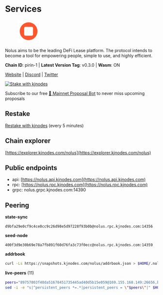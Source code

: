 # Services

<figure><img src="https://raw.githubusercontent.com/kj89/cosmos-images/main/logos/nolus.png" alt=""><figcaption></figcaption></figure>

Nolus aims to be the leading DeFi Lease platform. The protocol  intends to become a tool for empowering people, simple to use, and highly efficient.

**Chain ID**: pirin-1 | **Latest Version Tag**: v0.3.0 | **Wasm**: ON

[Website](https://www.nolus.io) | [Discord](https://discord.gg/nolus-protocol) | [Twitter](https://twitter.com/NolusProtocol)

[![Stake with kjnodes](https://i.ibb.co/cr44Q8j/button-stake-with-kjnodes.png)](https://restake.app/nolus/nolusvaloper126szq5tqtwrmd4guk4wxejxry4c55507d0vh3g)

Subscribe to our free [🤖 Mainnet Proposal Bot](https://t.me/kjnodes_proposal_bot) to never miss upcoming proposals

## Restake

[Restake with kjnodes](https://restake.app/nolus/nolusvaloper126szq5tqtwrmd4guk4wxejxry4c55507d0vh3g) (every 5 minutes)
## Chain explorer
[https://explorer.kjnodes.com/nolus](https://explorer.kjnodes.com/nolus)

## Public endpoints

* api: [https://nolus.api.kjnodes.com](https://nolus.api.kjnodes.com)
* rpc: [https://nolus.rpc.kjnodes.com](https://nolus.rpc.kjnodes.com)
* grpc: nolus.grpc.kjnodes.com:14390

## Peering

**state-sync**

```text
d9bfa29e0cf9c4ce0cc9c26d98e5d97228f93b0b@nolus.rpc.kjnodes.com:14356
```

**seed-node**

```text
400f3d9e30b69e78a7fb891f60d76fa3c73f0ecc@nolus.rpc.kjnodes.com:14359
```

**addrbook**
```bash
curl -Ls https://snapshots.kjnodes.com/nolus/addrbook.json > $HOME/.nolus/config/addrbook.json
```

**live-peers** (11)
```bash
peers="89757803f40da51678451735445ad40d5b15e059@169.155.168.149:26656,b22fcc033291f44aec43d8fc464dbd5bee5394b8@185.162.250.199:26656,aeb6c84798c3528b20ee02985208eb72ed794742@185.246.87.116:26666,4868bb0024f54952ae5e2f191e1363ac29aab49c@65.108.71.163:2640,21b6e67a9048037f2a6829912c97dd45b99b3900@65.108.105.134:3000,97e4468ac589eac505a800411c635b14511a61bb@134.65.195.225:26656,a7d96dc929824613315dcc1c90fee119f28cc51f@164.152.160.154:26656,471518432477e31ea348af246c0b54095d41352c@169.155.46.141:26656,e6be58138f6e654ea5a935dd9e1683266312de18@54.37.129.110:3000,cbbb839a7fee054f7e272688787200b2b847bbf0@103.180.28.91:26656,d9bfa29e0cf9c4ce0cc9c26d98e5d97228f93b0b@65.109.88.38:14356"
sed -i -e "s|^persistent_peers *=.*|persistent_peers = \"$peers\"|" $HOME/.nolus/config/config.toml
```
